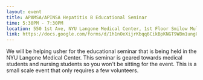 ```yaml
---
layout: event
title: APAMSA/APINSA Hepatitis B Educational Seminar 
time: 5:30PM - 7:30PM
location: 550 1st Ave, NYU Langone Medical Center, 1st Floor Smilow Multipurpose Room
link: https://docs.google.com/forms/d/1h1nOeXijrKbqq6CikBpKNGT9WBm1ung0KzCiYHEbqzM/viewform
---
```

We will be helping usher for the educational seminar that is being held in the NYU Langone Medical Center.  This seminar is geared towards medical students and nursing students so you won't be sitting for the event.  This is a small scale event that only requires a few volunteers.